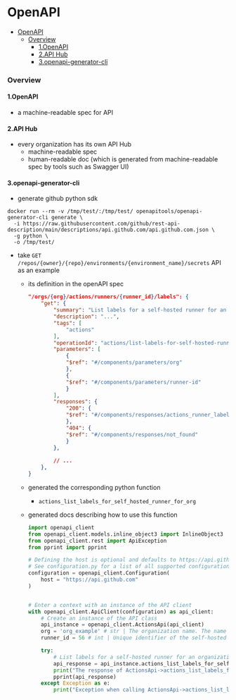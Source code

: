 # OpenAPI


<!-- @import "[TOC]" {cmd="toc" depthFrom=1 depthTo=6 orderedList=false} -->

<!-- code_chunk_output -->

- [OpenAPI](#openapi)
    - [Overview](#overview)
      - [1.OpenAPI](#1openapi)
      - [2.API Hub](#2api-hub)
      - [3.openapi-generator-cli](#3openapi-generator-cli)

<!-- /code_chunk_output -->


### Overview

#### 1.OpenAPI
* a machine-readable spec for API

#### 2.API Hub
* every organization has its own API Hub 
    * machine-readable spec
    * human-readable doc (which is generated from machine-readable spec by tools such as Swagger UI)

#### 3.openapi-generator-cli

* generate github python sdk
```shell
docker run --rm -v /tmp/test/:/tmp/test/ openapitools/openapi-generator-cli generate \
  -i https://raw.githubusercontent.com/github/rest-api-description/main/descriptions/api.github.com/api.github.com.json \
  -g python \
  -o /tmp/test/
```

* take `GET /repos/{owner}/{repo}/environments/{environment_name}/secrets` API as an example
    * its definition in the openAPI spec
        ```json
        "/orgs/{org}/actions/runners/{runner_id}/labels": {
            "get": {
                "summary": "List labels for a self-hosted runner for an organization",
                "description": "...",
                "tags": [
                    "actions"
                ],
                "operationId": "actions/list-labels-for-self-hosted-runner-for-org",
                "parameters": [
                    {
                    "$ref": "#/components/parameters/org"
                    },
                    {
                    "$ref": "#/components/parameters/runner-id"
                    }
                ],
                "responses": {
                    "200": {
                    "$ref": "#/components/responses/actions_runner_labels"
                    },
                    "404": {
                    "$ref": "#/components/responses/not_found"
                    }
                },
                
                // ...
            },
        }
        ```
    * generated the corresponding python function
        * `actions_list_labels_for_self_hosted_runner_for_org`

    * generated docs describing how to use this function
        ```python
        import openapi_client
        from openapi_client.models.inline_object3 import InlineObject3
        from openapi_client.rest import ApiException
        from pprint import pprint

        # Defining the host is optional and defaults to https://api.github.com
        # See configuration.py for a list of all supported configuration parameters.
        configuration = openapi_client.Configuration(
            host = "https://api.github.com"
        )


        # Enter a context with an instance of the API client
        with openapi_client.ApiClient(configuration) as api_client:
            # Create an instance of the API class
            api_instance = openapi_client.ActionsApi(api_client)
            org = 'org_example' # str | The organization name. The name is not case sensitive.
            runner_id = 56 # int | Unique identifier of the self-hosted runner.

            try:
                # List labels for a self-hosted runner for an organization
                api_response = api_instance.actions_list_labels_for_self_hosted_runner_for_org(org, runner_id)
                print("The response of ActionsApi->actions_list_labels_for_self_hosted_runner_for_org:\n")
                pprint(api_response)
            except Exception as e:
                print("Exception when calling ActionsApi->actions_list_labels_for_self_hosted_runner_for_org: %s\n" % e)
        ```